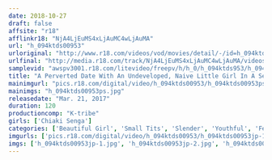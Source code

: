 ```yaml
---
date: 2018-10-27
draft: false
affsite: "r18"
afflinkr18: "NjA4LjEuMS4xLjAuMC4wLjAuMA"
url: "h_094ktds00953"
urloriginal: "http://www.r18.com/videos/vod/movies/detail/-/id=h_094ktds00953"
urlfinal: "http://media.r18.com/track/NjA4LjEuMS4xLjAuMC4wLjAuMA/videos/vod/movies/detail/-/id=h_094ktds00953"
samplevid: "awspv3001.r18.com/litevideo/freepv/h/h_0/h_094ktds953/h_094ktds953_dmb_w.mp4"
title: "A Perverted Date With An Undeveloped, Naive Little Girl In A Secret Room Chiaki Senga"
mainimgurl: "pics.r18.com/digital/video/h_094ktds00953/h_094ktds00953ps.jpg"
mainimgs: "h_094ktds00953ps.jpg"
releasedate: "Mar. 21, 2017"
duration: 120
productioncomp: "K-tribe"
girls: ['Chiaki Senga']
categories: ['Beautiful Girl', 'Small Tits', 'Slender', 'Youthful', 'Featured Actress', 'Facial', 'Hi-Def']
imgurls: ['pics.r18.com/digital/video/h_094ktds00953/h_094ktds00953jp-1.jpg', 'pics.r18.com/digital/video/h_094ktds00953/h_094ktds00953jp-2.jpg', 'pics.r18.com/digital/video/h_094ktds00953/h_094ktds00953jp-3.jpg', 'pics.r18.com/digital/video/h_094ktds00953/h_094ktds00953jp-4.jpg', 'pics.r18.com/digital/video/h_094ktds00953/h_094ktds00953jp-5.jpg', 'pics.r18.com/digital/video/h_094ktds00953/h_094ktds00953jp-6.jpg', 'pics.r18.com/digital/video/h_094ktds00953/h_094ktds00953jp-7.jpg', 'pics.r18.com/digital/video/h_094ktds00953/h_094ktds00953jp-8.jpg', 'pics.r18.com/digital/video/h_094ktds00953/h_094ktds00953jp-9.jpg', 'pics.r18.com/digital/video/h_094ktds00953/h_094ktds00953jp-10.jpg', 'pics.r18.com/digital/video/h_094ktds00953/h_094ktds00953jp-11.jpg', 'pics.r18.com/digital/video/h_094ktds00953/h_094ktds00953jp-12.jpg', 'pics.r18.com/digital/video/h_094ktds00953/h_094ktds00953jp-13.jpg', 'pics.r18.com/digital/video/h_094ktds00953/h_094ktds00953jp-14.jpg', 'pics.r18.com/digital/video/h_094ktds00953/h_094ktds00953jp-15.jpg', 'pics.r18.com/digital/video/h_094ktds00953/h_094ktds00953jp-16.jpg', 'pics.r18.com/digital/video/h_094ktds00953/h_094ktds00953jp-17.jpg', 'pics.r18.com/digital/video/h_094ktds00953/h_094ktds00953jp-18.jpg', 'pics.r18.com/digital/video/h_094ktds00953/h_094ktds00953jp-19.jpg', 'pics.r18.com/digital/video/h_094ktds00953/h_094ktds00953jp-20.jpg']
imgs: ['h_094ktds00953jp-1.jpg', 'h_094ktds00953jp-2.jpg', 'h_094ktds00953jp-3.jpg', 'h_094ktds00953jp-4.jpg', 'h_094ktds00953jp-5.jpg', 'h_094ktds00953jp-6.jpg', 'h_094ktds00953jp-7.jpg', 'h_094ktds00953jp-8.jpg', 'h_094ktds00953jp-9.jpg', 'h_094ktds00953jp-10.jpg', 'h_094ktds00953jp-11.jpg', 'h_094ktds00953jp-12.jpg', 'h_094ktds00953jp-13.jpg', 'h_094ktds00953jp-14.jpg', 'h_094ktds00953jp-15.jpg', 'h_094ktds00953jp-16.jpg', 'h_094ktds00953jp-17.jpg', 'h_094ktds00953jp-18.jpg', 'h_094ktds00953jp-19.jpg', 'h_094ktds00953jp-20.jpg']
---
```

